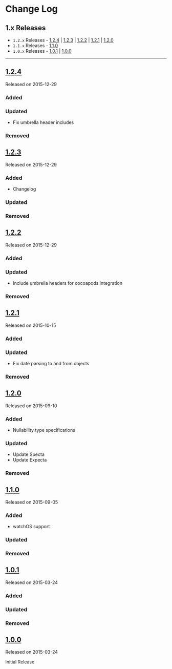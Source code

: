# Change Log

## 1.x Releases
- `1.2.x` Releases - [1.2.4](#124) | [1.2.3](#123) | [1.2.2](#122) | [1.2.1](#121) | [1.2.0](#120)
- `1.1.x` Releases - [1.1.0](#110)
- `1.0.x` Releases - [1.0.1](#101) | [1.0.0](#100)

---

## [1.2.4](https://github.com/endoze/RosettaStoneKit/releases/tag/1.2.4)
Released on 2015-12-29

### Added

### Updated
- Fix umbrella header includes

### Removed

## [1.2.3](https://github.com/endoze/RosettaStoneKit/releases/tag/1.2.3)
Released on 2015-12-29

### Added
- Changelog

### Updated

### Removed

## [1.2.2](https://github.com/endoze/RosettaStoneKit/releases/tag/1.2.2)
Released on 2015-12-29

### Added

### Updated
- Include umbrella headers for cocoapods integration

### Removed

## [1.2.1](https://github.com/endoze/RosettaStoneKit/releases/tag/1.2.1)
Released on 2015-10-15

### Added

### Updated
- Fix date parsing to and from objects

### Removed

## [1.2.0](https://github.com/endoze/RosettaStoneKit/releases/tag/1.2.0)
Released on 2015-09-10

### Added
- Nullability type specifications

### Updated
- Update Specta
- Update Expecta

### Removed

## [1.1.0](https://github.com/endoze/RosettaStoneKit/releases/tag/1.1.0)
Released on 2015-09-05

### Added
- watchOS support

### Updated

### Removed


## [1.0.1](https://github.com/endoze/RosettaStoneKit/releases/tag/1.0.1)
Released on 2015-03-24

### Added

### Updated

### Removed

## [1.0.0](https://github.com/endoze/RosettaStoneKit/releases/tag/1.0.0)
Released on 2015-03-24

Initial Release
